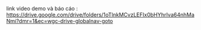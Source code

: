 link video demo và báo cáo :
https://drive.google.com/drive/folders/1oTlnkMCvzLEFIx0bHYhrIva64nhMaNmi?dmr=1&ec=wgc-drive-globalnav-goto
